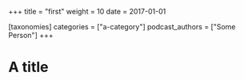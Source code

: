+++
title = "first"
weight = 10
date = 2017-01-01

[taxonomies]
categories = ["a-category"]
podcast_authors = ["Some Person"]
+++

# A title
